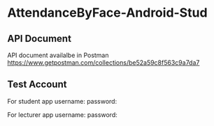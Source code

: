 # AttendanceByFace-Android-Stud

## API Document

API document availalbe in Postman 
  https://www.getpostman.com/collections/be52a59c8f563c9a7da7

<div class="postman-run-button"
data-postman-action="collection/import"
data-postman-var-1="be52a59c8f563c9a7da7"></div>
<script type="text/javascript">
  (function (p,o,s,t,m,a,n) {
    !p[s] && (p[s] = function () { (p[t] || (p[t] = [])).push(arguments); });
    !o.getElementById(s+t) && o.getElementsByTagName("head")[0].appendChild((
      (n = o.createElement("script")),
      (n.id = s+t), (n.async = 1), (n.src = m), n
    ));
  }(window, document, "_pm", "PostmanRunObject", "https://run.pstmn.io/button.js"));
</script>

## Test Account

For student app
  username: 
  password:

For lecturer app
  username: 
  password:

